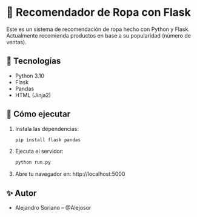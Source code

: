# 👕 Recomendador de Ropa con Flask

Este es un sistema de recomendación de ropa hecho con Python y Flask. Actualmente recomienda productos en base a su popularidad (número de ventas).

## 🔧 Tecnologías

- Python 3.10
- Flask
- Pandas
- HTML (Jinja2)

## 🚀 Cómo ejecutar
1. Instala las dependencias:
   ```bash
   pip install flask pandas

2. Ejecuta el servidor:
    ```bash
    python run.py

3. Abre tu navegador en:
    http://localhost:5000

## ✨ Autor

- Alejandro Soriano – @Alejosor